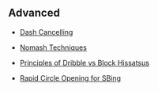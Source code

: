 ## Advanced

- [Dash Cancelling](https://youtu.be/69EhruAC3yQ) 

- [Nomash Techniques](https://youtu.be/OScCnKjnkuM)

- [Principles of Dribble vs Block Hissatsus](https://infi-nity.hatenablog.com/entry/2021/09/25/021537)

- [Rapid Circle Opening for SBing](https://youtu.be/Ky0uQSDvYI8)
